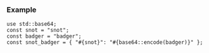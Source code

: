 ### Example

```tremor
use std::base64;
const snot = "snot";
const badger = "badger";
const snot_badger = { "#{snot}": "#{base64::encode(badger)}" };
```

